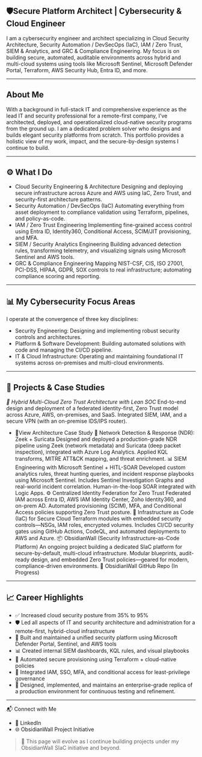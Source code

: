
## 🛡️Secure Platform Architect | Cybersecurity & Cloud Engineer
I am a cybersecurity engineer and architect specializing in Cloud Security Architecture, Security Automation / DevSecOps (IaC), IAM / Zero Trust, SIEM & Analytics, and GRC & Compliance Engineering. My focus is on building secure, automated, auditable environments across hybrid and multi-cloud systems using tools like Microsoft Sentinel, Microsoft Defender Portal, Terraform, AWS Security Hub, Entra ID, and more.
___
## About Me
With a background in full-stack IT and comprehensive experience as the lead IT and security professional for a remote-first company, I’ve architected, deployed, and operationalized cloud-native security programs from the ground up. I am a dedicated problem solver who designs and builds elegant security platforms from scratch. This portfolio provides a holistic view of my work, impact, and the secure-by-design systems I continue to build.
___
## ⚙️ What I Do
 * Cloud Security Engineering & Architecture
   Designing and deploying secure infrastructure across Azure and AWS using IaC, Zero Trust, and security-first architecture patterns.
 * Security Automation / DevSecOps (IaC)
   Automating everything from asset deployment to compliance validation using Terraform, pipelines, and policy-as-code.
 * IAM / Zero Trust Engineering
   Implementing fine-grained access control using Entra ID, Identity360, Conditional Access, SCIM/JIT provisioning, and MFA.
 * SIEM / Security Analytics Engineering
   Building advanced detection rules, transforming telemetry, and visualizing signals using Microsoft Sentinel and AWS tools.
 * GRC & Compliance Engineering
   Mapping NIST-CSF, CIS, ISO 27001, PCI-DSS, HIPAA, GDPR, SOX controls to real infrastructure; automating compliance scoring and reporting.
___
## 📊 My Cybersecurity Focus Areas
I operate at the convergence of three key disciplines:
 * Security Engineering: Designing and implementing robust security controls and architectures.
 * Platform & Software Development: Building automated solutions with code and managing the CI/CD pipeline.
 * IT & Cloud Infrastructure: Operating and maintaining foundational IT systems across on-premises and multi-cloud environments.
___
## 🚧 Projects & Case Studies

*🧱 Hybrid Multi-Cloud Zero Trust Architecture with Lean SOC*
End-to-end design and deployment of a federated identity-first, Zero Trust model across Azure, AWS, on-premises, and SaaS. Integrated SIEM, IAM, and a secure VPN (with an on-premise IDS/IPS router).
 * 📎View Architecture Case Study
📡 Network Detection & Response (NDR): Zeek + Suricata
Designed and deployed a production-grade NDR pipeline using Zeek (network metadata) and Suricata (deep packet inspection), integrated with Azure Log Analytics. Applied KQL transforms, MITRE ATT&CK mapping, and threat enrichment.
📊 SIEM Engineering with Microsoft Sentinel + HITL-SOAR
Developed custom analytics rules, threat hunting queries, and incident response playbooks using Microsoft Sentinel. Includes Sentinel Investigation Graphs and real-world incident correlation.
Human-in-the-loop SOAR integrated with Logic Apps.
⚙️ Centralized Identity Federation for Zero Trust
Federated IAM across Entra ID, AWS IAM Identity Center, Zoho Identity360, and on-prem AD. Automated provisioning (SCIM), MFA, and Conditional Access policies supporting Zero Trust posture.
🧱 Infrastructure as Code (IaC) for Secure Cloud
Terraform modules with embedded security controls—NSGs, IAM roles, encrypted volumes. Includes CI/CD security gates using GitHub Actions, CodeQL, and automated deployments to AWS and Azure.
📦 ObsidianWall (Security Infrastructure-as-Code Platform)
An ongoing project building a dedicated SIaC platform for secure-by-default, multi-cloud infrastructure. Modular blueprints, audit-ready design, and embedded Zero Trust policies—geared for modern, compliance-driven environments.
🔗 ObsidianWall GitHub Repo (In Progress)
___

## 📈 Career Highlights
 * ✅ Increased cloud security posture from 35% to 95%
 * 🛡️ Led all aspects of IT and security architecture and administration for a remote-first, hybrid-cloud infrastructure
 * 📍 Built and maintained a unified security platform using Microsoft Defender Portal, Sentinel, and AWS tools
 * 📊 Created internal SIEM dashboards, KQL rules, and visual playbooks
 * 🔁 Automated secure provisioning using Terraform + cloud-native policies
 * 🔐 Integrated IAM, SSO, MFA, and conditional access for least-privilege governance
 * 🧪 Designed, implemented, and maintains an enterprise-grade replica of a production environment for continuous testing and refinement.
___
📬 Connect with Me
 * 🔗 LinkedIn
 * 🌐 ObsidianWall Project Initiative
> 🧭 This page will evolve as I continue building projects under my ObsidianWall SIaC initiative and beyond.
> 
